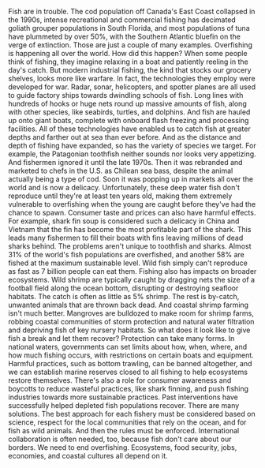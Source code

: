 
Fish are in trouble.
The cod population off Canada&#39;s East Coast
collapsed in the 1990s,
intense recreational 
and commercial fishing
has decimated goliath grouper populations
in South Florida,
and most populations of tuna
have plummeted by over 50%,
with the Southern Atlantic bluefin
on the verge of extinction.
Those are just a couple of many examples.
Overfishing is happening 
all over the world.
How did this happen?
When some people think of fishing,
they imagine relaxing in a boat
and patiently reeling in the day&#39;s catch.
But modern industrial fishing,
the kind that stocks our grocery shelves,
looks more like warfare.
In fact, the technologies they employ
were developed for war.
Radar,
sonar,
helicopters,
and spotter planes
are all used to guide factory ships
towards dwindling schools of fish.
Long lines with hundreds
of hooks or huge nets
round up massive amounts of fish,
along with other species,
like seabirds, turtles, and dolphins.
And fish are hauled up onto giant boats,
complete with onboard flash freezing
and processing facilities.
All of these technologies have enabled
us to catch fish at greater depths
and farther out at sea than ever before.
And as the distance and depth
of fishing have expanded,
so has the variety of species we target.
For example, the Patagonian toothfish
neither sounds nor looks very appetizing.
And fishermen ignored it until
the late 1970s.
Then it was rebranded and marketed
to chefs in the U.S. as Chilean sea bass,
despite the animal actually 
being a type of cod.
Soon it was popping up in markets
all over the world
and is now a delicacy.
Unfortunately, these deep water fish 
don&#39;t reproduce
until they&#39;re at least ten years old,
making them extremely vulnerable
to overfishing
when the young are caught before they&#39;ve
had the chance to spawn.
Consumer taste and prices can
also have harmful effects.
For example, shark fin soup is considered
such a delicacy in China and Vietnam
that the fin has become 
the most profitable part of the shark.
This leads many fishermen to fill
their boats with fins
leaving millions of dead sharks behind.
The problems aren&#39;t unique
to toothfish and sharks.
Almost 31% of the world&#39;s fish populations
are overfished,
and another 58% are fished
at the maximum sustainable level.
Wild fish simply can&#39;t reproduce
as fast as 7 billion people can eat them.
Fishing also has impacts
on broader ecosystems.
Wild shrimp are typically caught by
dragging nets the size of a football field
along the ocean bottom,
disrupting or destroying
seafloor habitats.
The catch is often as little as 5% shrimp.
The rest is by-catch, unwanted 
animals that are thrown back dead.
And coastal shrimp farming isn&#39;t
much better.
Mangroves are bulldozed to make room
for shrimp farms,
robbing coastal communities of storm
protection and natural water filtration
and depriving fish of key
nursery habitats.
So what does it look like to give
fish a break and let them recover?
Protection can take many forms.
In national waters,
governments can set limits
about how, when, where, 
and how much fishing occurs,
with restrictions on certain 
boats and equipment.
Harmful practices, such as bottom 
trawling, can be banned altogether,
and we can establish marine reserves
closed to all fishing
to help ecosystems restore themselves.
There&#39;s also a role for consumer awareness
and boycotts to reduce wasteful practices,
like shark finning,
and push fishing industries towards
more sustainable practices.
Past interventions have successfully
helped depleted fish populations recover.
There are many solutions.
The best approach for each fishery
must be considered based on science,
respect for the local communities
that rely on the ocean,
and for fish as wild animals.
And then the rules must be enforced.
International collaboration is often
needed, too,
because fish don&#39;t care about our borders.
We need to end overfishing.
Ecosystems,
food security,
jobs,
economies,
and coastal cultures all depend on it.
